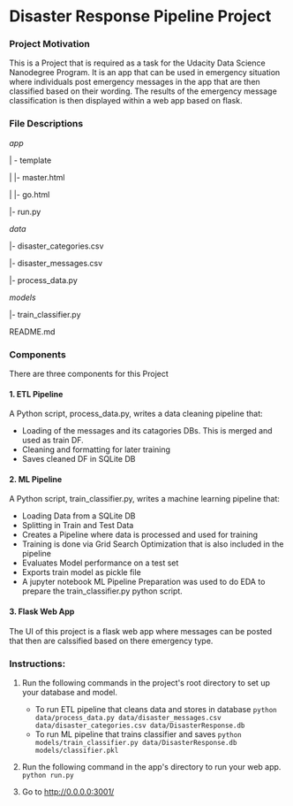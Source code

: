 # Disaster Response Pipeline Project


### Project Motivation
This is a Project that is required as a task for the Udacity Data Science Nanodegree Program. It is an app that can be used in emergency situation where individuals post emergency messages in the app that are then classified based on their wording. The results of the emergency message classification is then displayed within a web app based on flask. 


### File Descriptions
*app*

| - template 

| |- master.html  

| |- go.html  

|- run.py  


*data*

|- disaster_categories.csv 

|- disaster_messages.csv

|- process_data.py 


*models*

|- train_classifier.py  

README.md


### Components
There are three components for this Project

#### 1. ETL Pipeline
A Python script, process_data.py, writes a data cleaning pipeline that:

- Loading of the messages and its catagories DBs. This is merged and used as train DF. 
- Cleaning and formatting for later training
- Saves cleaned DF in SQLite DB


#### 2. ML Pipeline
A Python script, train_classifier.py, writes a machine learning pipeline that:

- Loading Data from a SQLite DB
- Splitting in Train and Test Data
- Creates a Pipeline where data is processed and used for training
- Training is done via Grid Search Optimization that is also included in the pipeline
- Evaluates Model performance on a test set
- Exports train model as pickle file
- A jupyter notebook ML Pipeline Preparation was used to do EDA to prepare the train_classifier.py python script.


#### 3. Flask Web App
The UI of this project is a flask web app where messages can be posted that then are calssified based on there emergency type.


### Instructions:
1. Run the following commands in the project's root directory to set up your database and model.

    - To run ETL pipeline that cleans data and stores in database
        `python data/process_data.py data/disaster_messages.csv data/disaster_categories.csv data/DisasterResponse.db`
    - To run ML pipeline that trains classifier and saves
        `python models/train_classifier.py data/DisasterResponse.db models/classifier.pkl`

2. Run the following command in the app's directory to run your web app.
    `python run.py`

3. Go to http://0.0.0.0:3001/
